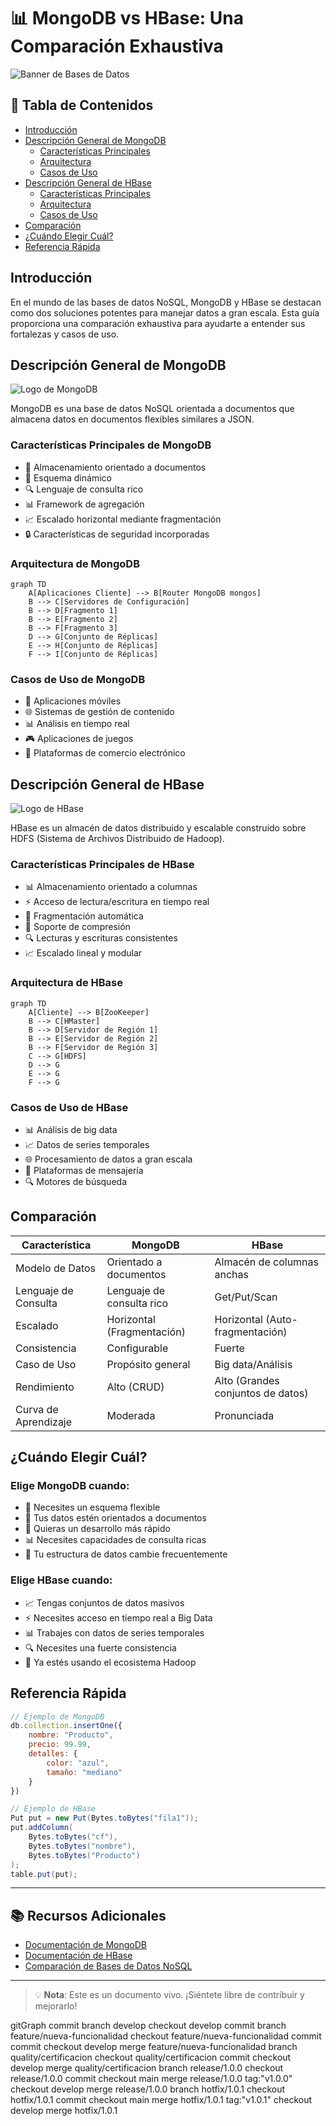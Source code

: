 # 📊 MongoDB vs HBase: Una Comparación Exhaustiva
![Banner de Bases de Datos](https://via.placeholder.com/800x200.png?text=MongoDB+vs+HBase)

## 📑 Tabla de Contenidos
- [Introducción](#introduccion)
- [Descripción General de MongoDB](#descripcion-general-de-mongodb)
  - [Características Principales](#caracteristicas-principales-mongodb)
  - [Arquitectura](#arquitectura-mongodb)
  - [Casos de Uso](#casos-de-uso-mongodb)
- [Descripción General de HBase](#descripcion-general-de-hbase)
  - [Características Principales](#caracteristicas-principales-hbase)
  - [Arquitectura](#arquitectura-hbase)
  - [Casos de Uso](#casos-de-uso-hbase)
- [Comparación](#comparacion)
- [¿Cuándo Elegir Cuál?](#cuando-elegir-cual)
- [Referencia Rápida](#referencia-rapida)

## Introducción

En el mundo de las bases de datos NoSQL, MongoDB y HBase se destacan como dos soluciones potentes para manejar datos a gran escala. Esta guía proporciona una comparación exhaustiva para ayudarte a entender sus fortalezas y casos de uso.

## Descripción General de MongoDB
![Logo de MongoDB](https://via.placeholder.com/400x100.png?text=MongoDB+Logo)

MongoDB es una base de datos NoSQL orientada a documentos que almacena datos en documentos flexibles similares a JSON.

### Características Principales de MongoDB

- 📝 Almacenamiento orientado a documentos
- 🔄 Esquema dinámico
- 🔍 Lenguaje de consulta rico
- 📊 Framework de agregación
- 📈 Escalado horizontal mediante fragmentación
- 🔒 Características de seguridad incorporadas

### Arquitectura de MongoDB

```mermaid
graph TD
    A[Aplicaciones Cliente] --> B[Router MongoDB mongos]
    B --> C[Servidores de Configuración]
    B --> D[Fragmento 1]
    B --> E[Fragmento 2]
    B --> F[Fragmento 3]
    D --> G[Conjunto de Réplicas]
    E --> H[Conjunto de Réplicas]
    F --> I[Conjunto de Réplicas]
```

### Casos de Uso de MongoDB

- 📱 Aplicaciones móviles
- 🌐 Sistemas de gestión de contenido
- 📊 Análisis en tiempo real
- 🎮 Aplicaciones de juegos
- 🛒 Plataformas de comercio electrónico

## Descripción General de HBase
![Logo de HBase](https://via.placeholder.com/400x100.png?text=HBase+Logo)

HBase es un almacén de datos distribuido y escalable construido sobre HDFS (Sistema de Archivos Distribuido de Hadoop).

### Características Principales de HBase

- 📊 Almacenamiento orientado a columnas
- ⚡ Acceso de lectura/escritura en tiempo real
- 🔄 Fragmentación automática
- 💾 Soporte de compresión
- 🔍 Lecturas y escrituras consistentes
- 📈 Escalado lineal y modular

### Arquitectura de HBase

```mermaid
graph TD
    A[Cliente] --> B[ZooKeeper]
    B --> C[HMaster]
    B --> D[Servidor de Región 1]
    B --> E[Servidor de Región 2]
    B --> F[Servidor de Región 3]
    C --> G[HDFS]
    D --> G
    E --> G
    F --> G
```

### Casos de Uso de HBase

- 📊 Análisis de big data
- 📈 Datos de series temporales
- 🌐 Procesamiento de datos a gran escala
- 📱 Plataformas de mensajería
- 🔍 Motores de búsqueda

## Comparación

| Característica | MongoDB | HBase |
|----------------|---------|-------|
| Modelo de Datos | Orientado a documentos | Almacén de columnas anchas |
| Lenguaje de Consulta | Lenguaje de consulta rico | Get/Put/Scan |
| Escalado | Horizontal (Fragmentación) | Horizontal (Auto-fragmentación) |
| Consistencia | Configurable | Fuerte |
| Caso de Uso | Propósito general | Big data/Análisis |
| Rendimiento | Alto (CRUD) | Alto (Grandes conjuntos de datos) |
| Curva de Aprendizaje | Moderada | Pronunciada |

## ¿Cuándo Elegir Cuál?

### Elige MongoDB cuando:
- 🎯 Necesites un esquema flexible
- 📝 Tus datos estén orientados a documentos
- 🚀 Quieras un desarrollo más rápido
- 📊 Necesites capacidades de consulta ricas
- 🔄 Tu estructura de datos cambie frecuentemente

### Elige HBase cuando:
- 📈 Tengas conjuntos de datos masivos
- ⚡ Necesites acceso en tiempo real a Big Data
- 📊 Trabajes con datos de series temporales
- 🔍 Necesites una fuerte consistencia
- 💾 Ya estés usando el ecosistema Hadoop

## Referencia Rápida

```javascript
// Ejemplo de MongoDB
db.collection.insertOne({
    nombre: "Producto",
    precio: 99.99,
    detalles: {
        color: "azul",
        tamaño: "mediano"
    }
})
```

```java
// Ejemplo de HBase
Put put = new Put(Bytes.toBytes("fila1"));
put.addColumn(
    Bytes.toBytes("cf"),
    Bytes.toBytes("nombre"),
    Bytes.toBytes("Producto")
);
table.put(put);
```

---

## 📚 Recursos Adicionales

- [Documentación de MongoDB](https://docs.mongodb.com/)
- [Documentación de HBase](https://hbase.apache.org/book.html)
- [Comparación de Bases de Datos NoSQL](https://db-engines.com/en/comparison)

---


> 💡 **Nota**: Este es un documento vivo. ¡Siéntete libre de contribuir y mejorarlo!



gitGraph
    commit
    branch develop
    checkout develop
    commit
    branch feature/nueva-funcionalidad
    checkout feature/nueva-funcionalidad
    commit
    commit
    checkout develop
    merge feature/nueva-funcionalidad
    branch quality/certificacion
    checkout quality/certificacion
    commit
    checkout develop
    merge quality/certificacion
    branch release/1.0.0
    checkout release/1.0.0
    commit
    checkout main
    merge release/1.0.0 tag:"v1.0.0"
    checkout develop
    merge release/1.0.0
    branch hotfix/1.0.1
    checkout hotfix/1.0.1
    commit
    checkout main
    merge hotfix/1.0.1 tag:"v1.0.1"
    checkout develop
    merge hotfix/1.0.1
